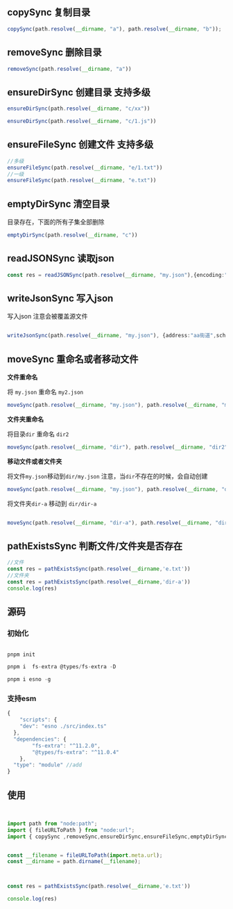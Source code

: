  
## copySync 复制目录


```ts
copySync(path.resolve(__dirname, "a"), path.resolve(__dirname, "b"));
```
## removeSync 删除目录

```ts
removeSync(path.resolve(__dirname, "a"))
```

## ensureDirSync 创建目录 支持多级

```ts
ensureDirSync(path.resolve(__dirname, "c/xx"))

ensureDirSync(path.resolve(__dirname, "c/1.js"))

```
## ensureFileSync 创建文件 支持多级


```ts
//多级
ensureFileSync(path.resolve(__dirname, "e/1.txt")) 
//一级
ensureFileSync(path.resolve(__dirname, "e.txt"))
```

## emptyDirSync 清空目录 

目录存在，下面的所有子集全部删除

```ts
emptyDirSync(path.resolve(__dirname, "c"))
```

## readJSONSync  读取json


```ts
const res = readJSONSync(path.resolve(__dirname, "my.json"),{encoding:"utf-8"})

```
##  writeJsonSync 写入json

写入json 注意会被覆盖源文件

```ts

writeJsonSync(path.resolve(__dirname, "my.json"), {address:"aa街道",school:'hight'},{spaces:2,EOL: '\r\n'})

```


## moveSync 重命名或者移动文件

**文件重命名**

将 `my.json` 重命名 `my2.json`

```ts
moveSync(path.resolve(__dirname, "my.json"), path.resolve(__dirname, "my2.json"));
```

**文件夹重命名**


将目录`dir` 重命名 `dir2`


```ts
moveSync(path.resolve(__dirname, "dir"), path.resolve(__dirname, "dir2"));
```

**移动文件或者文件夹**

将文件`my.json`移动到`dir/my.json` 注意，当`dir`不存在的时候，会自动创建
```ts
moveSync(path.resolve(__dirname, "my.json"), path.resolve(__dirname, "dir/my.json"));
```

将文件夹`dir-a` 移动到 `dir/dir-a`

```ts

moveSync(path.resolve(__dirname, "dir-a"), path.resolve(__dirname, "dir/dir-a"));
```


## pathExistsSync 判断文件/文件夹是否存在

```ts
//文件
const res = pathExistsSync(path.resolve(__dirname,'e.txt'))
//文件夹
const res = pathExistsSync(path.resolve(__dirname,'dir-a'))
console.log(res)
```


## 源码

### 初始化

```ts

pnpm init 

pnpm i  fs-extra @types/fs-extra -D

pnpm i esno -g

```
### 支持esm

```ts
{
	"scripts": {
    "dev": "esno ./src/index.ts"
  },
  "dependencies": {
		"fs-extra": "^11.2.0",
		"@types/fs-extra": "^11.0.4"
	},
  "type": "module" //add
}

```


## 使用
```js


import path from "node:path";
import { fileURLToPath } from "node:url";
import { copySync ,removeSync,ensureDirSync,ensureFileSync,emptyDirSync,readJSONSync, writeJsonSync, moveSync, pathExistsSync} from "fs-extra/esm";


const __filename = fileURLToPath(import.meta.url);
const __dirname = path.dirname(__filename);



const res = pathExistsSync(path.resolve(__dirname,'e.txt'))

console.log(res)
```